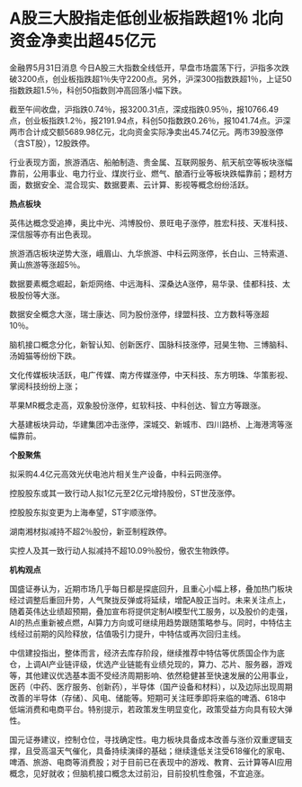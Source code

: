 # A股三大股指走低创业板指跌超1％ 北向资金净卖出超45亿元

金融界5月31日消息
今日A股三大指数全线低开，早盘市场震荡下行，沪指多次跌破3200点，创业板指跌超1％失守2200点。另外，沪深300指数跌超1％，上证50指数跌超1.5％，科创50指数则冲高回落小幅下跌。

截至午间收盘，沪指跌0.74％，报3200.31点，深成指跌0.95％，报10766.49点，创业板指跌1.2％，报2191.94点，科创50指数跌0.26％，报1041.74点。沪深两市合计成交额5689.98亿元，北向资金实际净卖出45.74亿元。两市39股涨停（含ST股），12股跌停。

行业表现方面，旅游酒店、船舶制造、贵金属、互联网服务、航天航空等板块涨幅靠前，公用事业、电力行业、煤炭行业、燃气、酿酒行业等板块跌幅靠前；题材方面，数据安全、混合现实、数据要素、云计算、影视等概念纷纷活跃。

**热点板块**

英伟达概念受追捧，奥比中光、鸿博股份、景旺电子涨停，胜宏科技、天准科技、深信服等亦有出色表现。

旅游酒店板块逆势大涨，峨眉山、九华旅游、中科云网涨停，长白山、三特索道、黄山旅游等涨超5％。

数据要素概念崛起，新炬网络、中远海科、深桑达A涨停，易华录、佳都科技、太极股份等大涨。

数据安全概念大涨，瑞士康达、同为股份涨停，绿盟科技、立方数科等涨超10％。

脑机接口概念分化，新智认知、创新医疗、国脉科技涨停，冠昊生物、三博脑科、汤姆猫等纷纷下跌。

文化传媒板块活跃，电广传媒、南方传媒涨停，中天科技、东方明珠、华策影视、掌阅科技纷纷上涨；

苹果MR概念走高，双象股份涨停，虹软科技、中科创达、智立方等跟涨。

大基建板块异动，华建集团冲击涨停，深城交、新城市、四川路桥、上海港湾等涨幅靠前。

**个股聚焦**

拟采购4.4亿元高效光伏电池片相关生产设备，中科云网涨停。

控股股东或其一致行动人拟1亿元至2亿元增持股份，ST世茂涨停。

控股股东拟变更为上海奉望，ST宇顺涨停。

湖南湘材拟减持不超2％股份，新亚制程跌停。

实控人及其一致行动人拟减持不超10.09％股份，傲农生物跌停。

**机构观点**

国盛证券认为，近期市场几乎每日都是探底回升，且重心小幅上移，叠加热门板块经过调整后重回升势，人气聚拢反弹或将延续，增配A股正当时。未来关注点上，随着英伟达业绩超预期，叠加宣布将提供定制AI模型代工服务，以及股价的走强，AI的热点重新被点燃，AI算力方向或可继续用趋势跟随策略参与。同时，中特估主线经过前期的风险释放，估值吸引力提升，中特估或再次回归主线。

中信建投指出，整体而言，经济去库存阶段，继续推荐中特估等优质国企作为底仓，上调AI产业链评级，优选产业链能有业绩兑现的，算力、芯片、服务器，游戏等，其他建议优选基本面不受经济周期影响、依然稳健甚至快速发展的公用事业，医药（中药、医疗服务、创新药），半导体（国产设备和材料），以及边际出现周期改善的半导体（存储）、风电、储能等。短期可关注旺季即将来临的啤酒、618中低端消费和电商平台。特别提示，若政策发生明显变化，政策受益方向具有较大弹性。

国元证券建议，控制仓位，寻找确定性。电力板块具备成本改善与涨价双重逻辑支撑，且受高温天气催化，具备持续演绎的基础；继续逢低关注受618催化的家电、啤酒、旅游、电商等消费股；对于目前已在表现中的游戏、教育、云计算等AI应用概念，见好就收；但脑机接口概念太过前沿，目前投机性愈强，不宜追涨。

